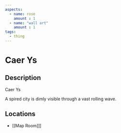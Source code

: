 ```yaml
---
aspects: 
  - name: rose
    amount : 1
  - name: "wall art"
    amount : 1
tags:
  - thing
---
```


# Caer Ys

## Description
Caer Ys

A spired city is dimly visible through a vast rolling wave.
## Locations
- [[Map Room]]]